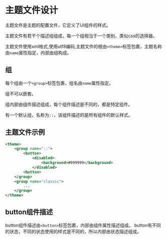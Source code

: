 # 主题文件设计

主题文件是主题的配置文件，它定义了UI组件的样式。

主题文件有若干个描述组组成，每一个组相当于一个类别，类似css的选择器。

主题文件使用xml格式,使用utf8编码,主题文件的根由`<theme>`标签包裹，主题名称由`name`属性指定，内部由组构成。

## 组
每个组由一个`<group>`标签包裹，组名由`name`属性指定。

组不可以嵌套。

组内部由组件描述组成，每个组件描述是不同的，都是特定组件。

有一个默认组，名称为`::`，该组件描述的是所有组件的默认样式。

## 主题文件示例
```xml
<theme>
    <group name="::">
        <button>
            <disabled>
                <background>#999999</background>
            </disabled>
        <button>
    </group>
    <group name="classic">
        ...
    </group>
</theme>
```

## button组件描述
button组件描述由`<button>`标签包裹，内部由组件属性描述组成。
button有不同的状态，不同的状态使用的样式是不同的，所以内部由状态描述组成。
